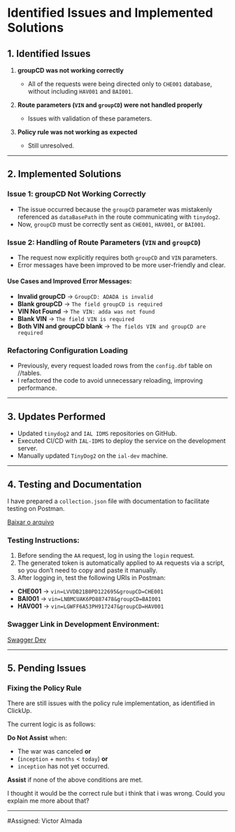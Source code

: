 # Identified Issues and Implemented Solutions

## 1. Identified Issues

1. **groupCD was not working correctly**
   - All of the requests were being directed only to `CHE001` database, without including `HAV001` and `BAI001`.

2. **Route parameters (`VIN` and `groupCD`) were not handled properly**
   - Issues with validation of these parameters.

3. **Policy rule was not working as expected**
   - Still unresolved.

---

## 2. Implemented Solutions

### **Issue 1: groupCD Not Working Correctly**
- The issue occurred because the `groupCD` parameter was mistakenly referenced as `dataBasePath` in the route communicating with `tinydog2`.
- Now, `groupCD` must be correctly sent as `CHE001`, `HAV001`, or `BAI001`.

### **Issue 2: Handling of Route Parameters (`VIN` and `groupCD`)**
- The request now explicitly requires both `groupCD` and `VIN` parameters.
- Error messages have been improved to be more user-friendly and clear.

#### **Use Cases and Improved Error Messages:**

- **Invalid groupCD** → `GroupCD: ADADA is invalid`
- **Blank groupCD** → `The field groupCD is required`
- **VIN Not Found** → `The VIN: adda was not found`
- **Blank VIN** → `The field VIN is required`
- **Both VIN and groupCD blank** → `The fields VIN and groupCD are required`

### **Refactoring Configuration Loading**
- Previously, every request loaded rows from the `config.dbf` table on //tables.
- I refactored the code to avoid unnecessary reloading, improving performance.

---

## 3. Updates Performed

- Updated `tinydog2` and `IAL IDMS` repositories on GitHub.
- Executed CI/CD with `IAL-IDMS` to deploy the service on the development server.
- Manually updated `TinyDog2` on the `ial-dev` machine.

---

## 4. Testing and Documentation

I have prepared a `collection.json` file with documentation to facilitate testing on Postman.

[Baixar o arquivo](aatests.postman_collection.json)

### **Testing Instructions:**
1. Before sending the `AA` request, log in using the `login` request.
2. The generated token is automatically applied to `AA` requests via a script, so you don’t need to copy and paste it manually.
3. After logging in, test the following URIs in Postman:

- **CHE001** → `vin=LVVDB21B0PD122695&groupCD=CHE001`
- **BAI001** → `vin=LNBMCUAK6PD887478&groupCD=BAI001`
- **HAV001** → `vin=LGWFF6A53PH917247&groupCD=HAV001`

### **Swagger Link in Development Environment:**
[Swagger Dev](https://ial-api-dev.iautologics.co.za/swagger/index.html)

---

## 5. Pending Issues

### **Fixing the Policy Rule**
There are still issues with the policy rule implementation, as identified in ClickUp.

The current logic is as follows:

**Do Not Assist** when:
- The war was canceled **or**
- (`inception` + `months` < `today`) **or**
- `inception` has not yet occurred.

**Assist** if none of the above conditions are met.

 I thought it would be the correct rule but i think that i was wrong.
 Could you explain me more about that?

---

#Assigned: Victor Almada

